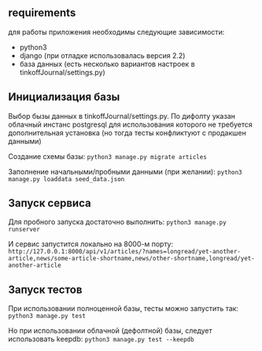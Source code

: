 ## requirements
для работы приложения необходимы следующие зависимости:
  - python3
  - django (при отладке использовалась версия 2.2)
  - база данных (есть несколько вариантов настроек в tinkoffJournal/settings.py)

## Инициализация базы
Выбор бызы данных в tinkoffJournal/settings.py. По дифолту указан облачный инстанс postgresql для использования которого не требуется дополнительная установка (но тогда тесты конфликтуют с продакшен данными)

Создание схемы базы:
```python3 manage.py migrate articles```

Заполнение начальными/пробными данными (при желании):
```python3 manage.py loaddata seed_data.json```

## Запуск сервиса
Для пробного запуска достаточно выполнить:
  ```python3 manage.py runserver```

И сервис запустится локально на 8000-м порту:
  ```http://127.0.0.1:8000/api/v1/articles/?names=longread/yet-another-article,news/some-article-shortname,news/other-shortname,longread/yet-another-article```

## Запуск тестов
При использовании полноценной базы, тесты можно запустить так:
  ```python3 manage.py test```

Но при использовании облачной (дефолтной) базы, следует использовать keepdb:
  ```python3 manage.py test --keepdb```
